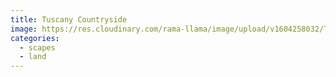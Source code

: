 ```yaml
---
title: Tuscany Countryside
image: https://res.cloudinary.com/rama-llama/image/upload/v1604258032/Tuscany_upqx7q.jpg
categories:
  - scapes
  - land
---
```

